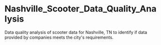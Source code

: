 # Nashville_Scooter_Data_Quality_Analysis
Data quality analysis of scooter data for Nashville, TN to identify if data provided by companies meets the city's requirements. 
